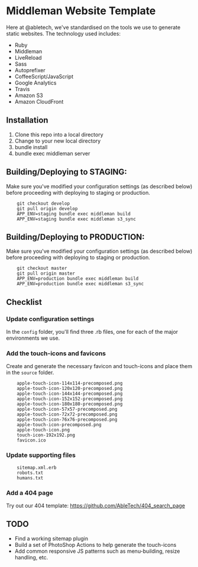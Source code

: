 # Middleman Website Template

Here at @abletech, we've standardised on the tools we use to generate static websites. The technology used includes:

* Ruby
* Middleman
* LiveReload
* Sass
* Autoprefixer
* CoffeeScript/JavaScript
* Google Analytics
* Travis
* Amazon S3
* Amazon CloudFront

## Installation
1. Clone this repo into a local directory
2. Change to your new local directory
3. bundle install
4. bundle exec middleman server

## Building/Deploying to STAGING:

Make sure you've modified your configuration settings (as described below) before proceeding with deploying to staging or production.

		git checkout develop
		git pull origin develop
		APP_ENV=staging bundle exec middleman build
		APP_ENV=staging bundle exec middleman s3_sync

## Building/Deploying to PRODUCTION:

Make sure you've modified your configuration settings (as described below) before proceeding with deploying to staging or production.

		git checkout master
		git pull origin master
		APP_ENV=production bundle exec middleman build
		APP_ENV=production bundle exec middleman s3_sync

## Checklist

### Update configuration settings

In the `config` folder, you'll find three .rb files, one for each of the major environments we use.

### Add the touch-icons and favicons

Create and generate the necessary favicon and touch-icons and place them in the `source` folder.

		apple-touch-icon-114x114-precomposed.png
		apple-touch-icon-120x120-precomposed.png
		apple-touch-icon-144x144-precomposed.png
		apple-touch-icon-152x152-precomposed.png
		apple-touch-icon-180x180-precomposed.png
		apple-touch-icon-57x57-precomposed.png
		apple-touch-icon-72x72-precomposed.png
		apple-touch-icon-76x76-precomposed.png
		apple-touch-icon-precomposed.png
		apple-touch-icon.png
		touch-icon-192x192.png
		favicon.ico

### Update supporting files

		sitemap.xml.erb
		robots.txt
		humans.txt

### Add a 404 page

Try out our 404 template: https://github.com/AbleTech/404_search_page

## TODO

* Find a working sitemap plugin
* Build a set of PhotoShop Actions to help generate the touch-icons
* Add common responsive JS patterns such as menu-building, resize handling, etc.
